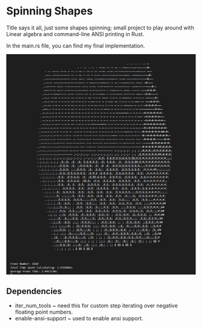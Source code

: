 # Spinning Shapes

Title says it all, just some shapes spinning; small project to play around with Linear algebra and command-line ANSI printing in Rust.

In the main.rs file, you can find my final implementation.

![](spinny_cube2.gif)

## Dependencies

- iter_num_tools ~ need this for custom step iterating over negative floating point numbers.
- enable-ansi-support ~ used to enable ansi support.


